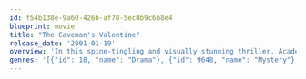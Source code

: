 ```yaml
---
id: f54b138e-9a60-426b-af78-5ec0b9c6b8e4
blueprint: movie
title: "The Caveman's Valentine"
release_date: '2001-01-19'
overview: 'In this spine-tingling and visually stunning thriller, Academy AwardÂ®-nominee Samuel L. Jackson (Unbreakable, Shaft, Pulp Fiction delivers a "full-throttle performance" (People) as Romulus Ledbetter, a misunderstood musician turned recluse, hiding from personal demons in a New York City cave.  When Romulus finds the frozen body of a young drifter in a tree, the authorities - including his police officer daughter (Aunjanne Ellis) - claim the death is accidental. Romulus is convinced the man was murdered by prominent art photographer David Leppenraub (Colm Feore). But how can he prove he''s right when everyone thinks he''s insane?'
genres: '[{"id": 18, "name": "Drama"}, {"id": 9648, "name": "Mystery"}, {"id": 53, "name": "Thriller"}]'
---
```

